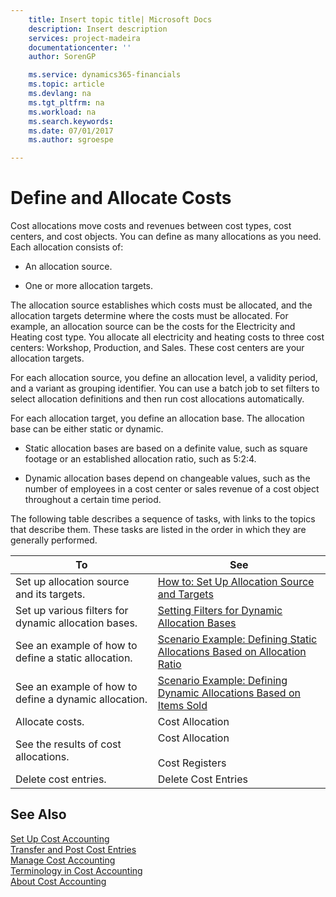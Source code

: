 ```yaml
---
    title: Insert topic title| Microsoft Docs
    description: Insert description
    services: project-madeira
    documentationcenter: ''
    author: SorenGP

    ms.service: dynamics365-financials
    ms.topic: article
    ms.devlang: na
    ms.tgt_pltfrm: na
    ms.workload: na
    ms.search.keywords:
    ms.date: 07/01/2017
    ms.author: sgroespe

---
```

# Define and Allocate Costs
Cost allocations move costs and revenues between cost types, cost centers, and cost objects. You can define as many allocations as you need. Each allocation consists of:  
  
-   An allocation source.  
  
-   One or more allocation targets.  
  
 The allocation source establishes which costs must be allocated, and the allocation targets determine where the costs must be allocated. For example, an allocation source can be the costs for the Electricity and Heating cost type. You allocate all electricity and heating costs to three cost centers: Workshop, Production, and Sales. These cost centers are your allocation targets.  
  
 For each allocation source, you define an allocation level, a validity period, and a variant as grouping identifier. You can use a batch job to set filters to select allocation definitions and then run cost allocations automatically.  
  
 For each allocation target, you define an allocation base. The allocation base can be either static or dynamic.  
  
-   Static allocation bases are based on a definite value, such as square footage or an established allocation ratio, such as 5:2:4.  
  
-   Dynamic allocation bases depend on changeable values, such as the number of employees in a cost center or sales revenue of a cost object throughout a certain time period.  
  
 The following table describes a sequence of tasks, with links to the topics that describe them. These tasks are listed in the order in which they are generally performed.  
  
|To|See|  
|--------|---------|  
|Set up allocation source and its targets.|[How to: Set Up Allocation Source and Targets](../how-to-set-up-allocation-source-and-targets.md)|  
|Set up various filters for dynamic allocation bases.|[Setting Filters for Dynamic Allocation Bases](../setting-filters-for-dynamic-allocation-bases.md)|  
|See an example of how to define a static allocation.|[Scenario Example: Defining Static Allocations Based on Allocation Ratio](../scenario-example-defining-static-allocations-based-on-allocation-ratio.md)|  
|See an example of how to define a dynamic allocation.|[Scenario Example: Defining Dynamic Allocations Based on Items Sold](../scenario-example-defining-dynamic-allocations-based-on-items-sold.md)|  
|Allocate costs.|Cost Allocation|  
|See the results of cost allocations.|Cost Allocation<br /><br /> Cost Registers|  
|Delete cost entries.|Delete Cost Entries|  
  
## See Also  
 [Set Up Cost Accounting](../set-up-cost-accounting.md)   
 [Transfer and Post Cost Entries](../transfer-and-post-cost-entries.md)   
 [Manage Cost Accounting](../manage-cost-accounting.md)   
 [Terminology in Cost Accounting](../terminology-in-cost-accounting.md)   
 [About Cost Accounting](../about-cost-accounting.md)